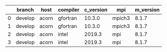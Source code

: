 |    | branch   | host   | compiler   | c_version   | mpi    | m_version   | o_g   | os    | build   |   u_pass |   u_fail |   s_pass |   s_fail |   e_pass |   e_fail |   nuopc_pass |   nuopc_fail | hash                                                                                                                 | modified            |
|----|----------|--------|------------|-------------|--------|-------------|-------|-------|---------|----------|----------|----------|----------|----------|----------|--------------|--------------|----------------------------------------------------------------------------------------------------------------------|---------------------|
|  0 | develop  | acorn  | gfortran   | 10.3.0      | mpich3 | 8.1.7       | O     | Linux | Pass    |    11931 |     -128 |       49 |        0 |       80 |        0 |           50 |            0 | [artifacts](https://github.com/esmf-org/esmf-test-artifacts/tree/acorn/develop/acorn/gfortran/10.3.0/O/mpich3/8.1.7) | 02/19/2022_03:10:22 |
|  1 | develop  | acorn  | gfortran   | 10.3.0      | mpich3 | 8.1.7       | g     | Linux | Pass    |    13695 |        0 |       49 |        0 |       80 |        0 |           50 |            0 | [artifacts](https://github.com/esmf-org/esmf-test-artifacts/tree/acorn/develop/acorn/gfortran/10.3.0/g/mpich3/8.1.7) | 02/19/2022_03:10:22 |
|  2 | develop  | acorn  | intel      | 2019.3      | mpi    | 8.1.7       | O     | Linux | Pass    |    11931 |     -128 |       49 |        0 |       80 |        0 |           50 |            0 | [artifacts](https://github.com/esmf-org/esmf-test-artifacts/tree/acorn/develop/acorn/intel/2019.3/O/mpi/8.1.7)       | 02/19/2022_03:10:22 |
|  3 | develop  | acorn  | intel      | 2019.3      | mpi    | 8.1.7       | g     | Linux | Pass    |    11931 |     -128 |       49 |        0 |       80 |        0 |           50 |            0 | [artifacts](https://github.com/esmf-org/esmf-test-artifacts/tree/acorn/develop/acorn/intel/2019.3/g/mpi/8.1.7)       | 02/19/2022_03:10:22 |